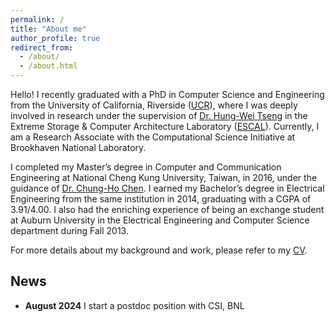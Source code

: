 ```yaml
---
permalink: /
title: "About me"
author_profile: true
redirect_from: 
  - /about/
  - /about.html
---
```


Hello! I recently graduated with a PhD in Computer Science and Engineering from the University of California, Riverside ([UCR](https://www.ucr.edu/)), where I was deeply involved in research under the supervision of [Dr. Hung-Wei Tseng](https://intra.engr.ucr.edu/~htseng/) in the Extreme Storage & Computer Architecture Laboratory ([ESCAL](https://www.escalab.org/)). Currently, I am a Research Associate with the Computational Science Initiative at Brookhaven National Laboratory.

I completed my Master’s degree in Computer and Communication Engineering at National Cheng Kung University, Taiwan, in 2016, under the guidance of [Dr. Chung-Ho Chen](https://researchoutput.ncku.edu.tw/en/persons/chung-ho-chen). I earned my Bachelor’s degree in Electrical Engineering from the same institution in 2014, graduating with a CGPA of 3.91/4.00. I also had the enriching experience of being an exchange student at Auburn University in the Electrical Engineering and Computer Science department during Fall 2013.

For more details about my background and work, please refer to my [CV](https://drive.google.com/file/d/16A4xPDBWqHUA-Cn4QEWYc-ZThkb98K4Q/view?usp=share_link).


## News

- **August 2024**  I start a postdoc position with CSI, BNL
